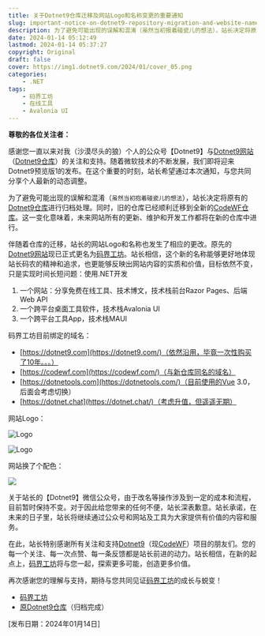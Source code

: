 ```yaml
---
title: 关于Dotnet9仓库迁移及网站Logo和名称变更的重要通知
slug: important-notice-on-dotnet9-repository-migration-and-website-name-change
description: 为了避免可能出现的误解和混淆（虽然当初报着碰瓷儿的想法），站长决定将原有的Dotnet9仓库进行归档处理。
date: 2024-01-14 05:12:49
lastmod: 2024-01-14 05:37:27
copyright: Original
draft: false
cover: https://img1.dotnet9.com/2024/01/cover_05.png
categories: 
    - .NET
tags: 
    - 码界工坊
    - 在线工具
    - Avalonia UI
---
```


**尊敬的各位关注者：**

感谢您一直以来对我（沙漠尽头的狼）个人的公众号【Dotnet9】与[Dotnet9网站](https://dotnet9.com)（[Dotnet9仓库](https://github.com/dotnet9/dotnet9.com)）的关注和支持。随着微软技术的不断发展，我们即将迎来Dotnet9预览版1的发布。在这个重要的时刻，站长希望通过本次通知，与您共同分享个人最新的动态调整。

为了避免可能出现的误解和混淆（`虽然当初抱着碰瓷儿的想法`），站长决定将原有的[Dotnet9仓库](https://github.com/dotnet9/dotnet9.com)进行归档处理。同时，旧的仓库已经顺利迁移到全新的[CodeWF仓库](https://github.com/dotnet9/CodeWF)。这一变化意味着，未来网站所有的更新、维护和开发工作都将在新的仓库中进行。

伴随着仓库的迁移，站长的网站Logo和名称也发生了相应的更改。原先的[Dotnet9网站](https://dotnet9.com/)现已正式更名为[码界工坊](https://codewf.com/)。站长相信，这个新的名称能够更好地体现站长码农的精神和追求，也更能够反映出网站内容的实质和价值，目标依然不变，只是实现时间长短问题：使用.NET开发

1. 一个网站：分享免费在线工具、技术博文，技术栈前台Razor Pages、后端Web API
2. 一个跨平台桌面工具软件，技术栈Avalonia UI
3. 一个跨平台工具App，技术栈MAUI

码界工坊目前绑定的域名：

- [https://dotnet9.com](https://dotnet9.com/)（依然沿用，毕竟一次性购买了10年。。。）
- [https://codewf.com](https://codewf.com/)（与新仓库同名的域名）
- [https://dotnetools.com](https://dotnetools.com/)（目前使用的Vue 3.0，后面会考虑切换）
- [https://dotnet.chat](https://dotnet.chat/)（考虑升值，但遥遥无期）

网站Logo：

![Logo](https://img1.dotnet9.com/2024/01/logo.png)

![Logo](https://img1.dotnet9.com/2024/01/logo-banner.png)

网站换了个配色：

![](https://img1.dotnet9.com/2024/01/cover_05.png)

关于站长的【Dotnet9】微信公众号，由于改名等操作涉及到一定的成本和流程，目前暂时保持不变。对于因此给您带来的任何不便，站长深表歉意。站长承诺，在未来的日子里，站长将继续通过公众号和网站及工具为大家提供有价值的内容和服务。

在此，站长特别感谢所有关注和支持[Dotnet9](https://github.com/dotnet9/dotnet9.com)（现[CodeWF](https://github.com/dotnet9/CodeWF)）项目的朋友们。您的每一个关注、每一次点赞、每一条反馈都是站长前进的动力。站长相信，在新的起点上，[码界工坊](https://codewf.com/)将与您一起，探索更多可能，创造更多价值。

再次感谢您的理解与支持，期待与您共同见证[码界工坊](https://codewf.com/)的成长与蜕变！

- [码界工坊](https://codewf.com/)
- [原Dotnet9仓库](https://github.com/dotnet9/dotnet9.com)（归档完成）

[发布日期：2024年01月14日]